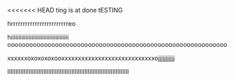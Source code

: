 <<<<<<< HEAD
ting is at done
tESTING

hrrrrrrrrrrrrrrrrrrrrrrrreo

hiiiiiiiiiiiiiiiiiiiiiiiiiiiiiiiiiiiiiii
oooooooooooooooooooooooooooooooooooooooooooooooooooooooooooo

xxxxxxoxoxoxoxooxxxxxxxxxxxxxxxxxxxxxxxxxxxxojjjjjjjjjjj








IIIIIIIIIIIIIIIIIIIIIIIIIIIIIIIIIIIIIIIIIIIIIIIIIIIIIIIIIIIIIIIIIIIIIIIIII
